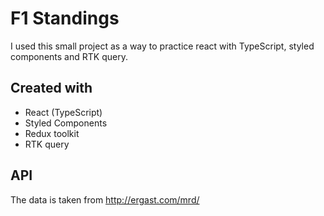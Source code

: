 # F1 Standings

I used this small project as a way to practice react with TypeScript, styled components and RTK query.

## Created with

- React (TypeScript)
- Styled Components
- Redux toolkit
- RTK query

## API

The data is taken from http://ergast.com/mrd/